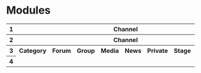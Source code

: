 # Modules

<table>
  <tr>
    <th>1</th>
    <th colspan="999">Channel</th>
  </tr>
  <tr>
    <th>2</th>
    <th colspan="999">Channel</th>
  </tr>
  <tr>
    <th>3</th>
    <th>Category</th>
    <th>Forum</th>
    <th>Group</th>
    <th>Media</th>
    <th>News</th>
    <th>Private</th>
    <th>Stage</th>
    <th>Text</th>
    <th>Voice</th>
  </tr>
  <tr>
    <th>4</th>
  </tr>
</table>